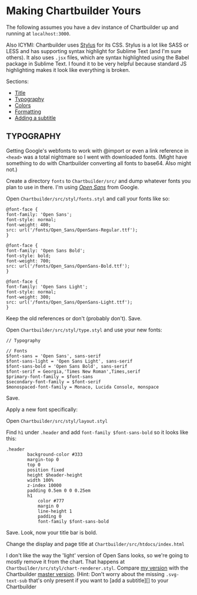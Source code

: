 # Making Chartbuilder Yours

The following assumes you have a dev instance of Chartbuilder up and running at `localhost:3000`.

Also ICYMI: Chartbuilder uses [Stylus](http://stylus-lang.com/) for its CSS. Stylus is a lot like SASS or LESS and has supporting syntax highlight for Sublime Text (and I'm sure others). It also uses `.jsx` files, which are syntax highlighted using the Babel package in Sublime Text. I found it to be very helpful because standard JS highlighting makes it look like everything is broken.

Sections:

- [Title](##title)
- [Typography](##typography)
- [Colors](##colors)
- [Formatting](##formatting)
- [Adding a subtitle](##adding-a-subtitle)

## TYPOGRAPHY

Getting Google's webfonts to work with @import or even a link reference in `<head>` was a total nightmare so I went with downloaded fonts. (Might have something to do with Chartbuilder converting all fonts to base64. Also might not.)

Create a directory `fonts` to `Chartbuilder/src/` and dump whatever fonts you plan to use in there. I'm using [_Open Sans_](https://www.google.com/fonts) from Google. 

Open `Chartbuilder/src/styl/fonts.styl` and call your fonts like so:

```stylus
@font-face {
font-family: 'Open Sans';
font-style: normal;
font-weight: 400;
src: url('/fonts/Open_Sans/OpenSans-Regular.ttf');
}

@font-face {
font-family: 'Open Sans Bold';
font-style: bold;
font-weight: 700;
src: url('/fonts/Open_Sans/OpenSans-Bold.ttf');
}

@font-face {
font-family: 'Open Sans Light';
font-style: normal;
font-weight: 300;
src: url('/fonts/Open_Sans/OpenSans-Light.ttf');
}
```

Keep the old references or don't (probably don't).
Save.

Open `Chartbuilder/src/styl/type.styl` and use your new fonts:

```stylus
// Typography

// Fonts
$font-sans = 'Open Sans', sans-serif
$font-sans-light = 'Open Sans Light', sans-serif
$font-sans-bold = 'Open Sans Bold', sans-serif
$font-serif = Georgia,'Times New Roman',Times,serif
$primary-font-family = $font-sans
$secondary-font-family = $font-serif
$monospaced-font-family = Monaco, Lucida Console, monspace
```

Save.

Apply a new font specifically:

Open `Chartbuilder/src/styl/layout.styl`

Find `h1` under `.header` and add `font-family $font-sans-bold` so it looks like this:

```stylus
.header
        background-color #333
        margin-top 0
        top 0
        position fixed
        height $header-height
        width 100%
        z-index 10000
        padding 0.5em 0 0 0.25em
        h1
            color #777
            margin 0
            line-height 1
            padding 0
            font-family $font-sans-bold
```

Save. Look, now your title bar is bold.

Change the display and page title at `Chartbuilder/src/htdocs/index.html`

I don't like the way the 'light' version of Open Sans looks, so we're going to mostly remove it from the chart. That happens at `Chartbuilder/src/styl/chart-renderer.styl`. Compare [my version](https://github.com/golfecholima/Chartbuilder/blob/master/src/styl/chart-renderer.styl) with the Chartbuilder [master version](https://github.com/Quartz/Chartbuilder/blob/master/src/styl/chart-renderer.styl). (Hint: Don't worry about the missing `.svg-text-sub` that's only present if you want to [add a subtitle][] to your Chartbuilder

